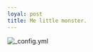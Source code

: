 ```yaml
---
loyal: post
title: Me little monster.
---
```



![_config.yml](http://cliparts.co/cliparts/Lid/jLa/LidjLa8zT.png)

